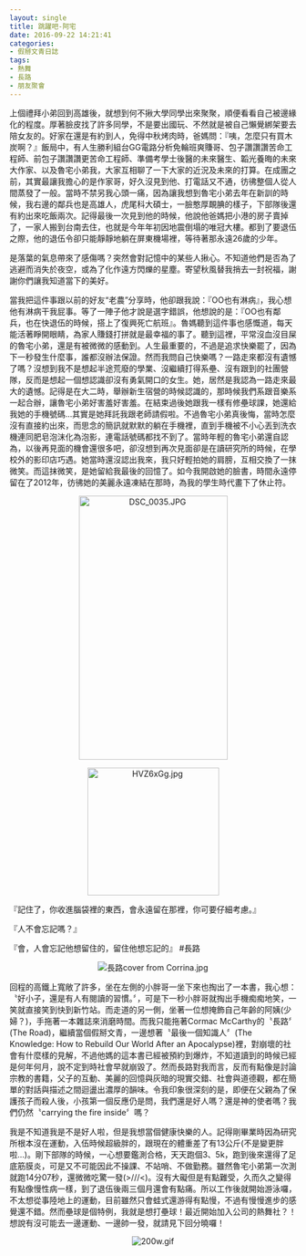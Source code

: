 ```yaml
---
layout: single
title: 跳躍吧-阿宅
date: 2016-09-22 14:21:41
categories:
- 假掰文青日誌
tags:
- 熱舞
- 長路
- 朋友聚會
---
```


上個禮拜小弟回到高雄後，就想到何不揪大學同學出來聚聚，順便看看自己被邊緣化的程度。厚著臉皮找了許多同學，不是要出國玩、不然就是被自己懶覺綁架要去陪女友的。好家在還是有約到人，免得中秋烤肉時，爸媽問：『咦，怎麼只有買木炭啊？』飯局中，有人生勝利組台GG電路分析免輪班爽賺哥、包子讚讚讚苦命工程師、前包子讚讚讚更苦命工程師、準備考學士後醫的未來醫生、韜光養晦的未來大作家、以及魯宅小弟我，大家互相聊了一下大家的近況及未來的打算。在成團之前，其實最讓我擔心的是作家哥，好久沒見到他、打電話又不通，彷彿整個人從人間蒸發了一般。當時不禁另我心頭一痛，因為讓我想到魯宅小弟去年在新訓的時候，我右邊的鄰兵也是高雄人，虎尾科大碩士，一臉憨厚靦腆的樣子，下部隊後還有約出來吃飯兩次。記得最後一次見到他的時候，他說他爸媽把小港的房子賣掉了，一家人搬到台南去住，也就是今年年初因地震倒塌的唯冠大樓。都到了要退伍之際，他的退伍令卻只能靜靜地躺在屏東機場裡，等待著那永遠26歲的少年。


是落葉的氣息帶來了感傷嗎？突然會對記憶中的某些人揪心。不知道他們是否為了逃避而消失於夜空，或為了化作遠方閃爍的星塵。寄望秋風替我捎去一封祝福，謝謝你們讓我知道當下的美好。


當我把這件事跟以前的好友“老農”分享時，他卻跟我說：『OO也有淋病』，我心想他有淋病干我屁事。等了一陣子他才說是選字錯誤，他想說的是：『OO也有鄰兵，也在快退伍的時候，搭上了復興死亡航班』。魯媽聽到這件事也感慨道，每天能活著睜開眼睛，為家人賺錢打拼就是最幸福的事了。聽到這裡，平常沒血沒目屎的魯宅小弟，還是有被微微的感動到。人生最重要的，不過是追求快樂罷了，因為下一秒發生什麼事，誰都沒辦法保證。然而我問自己快樂嗎？一路走來都沒有遺憾了嗎？沒想到我不是想起半途荒廢的學業、沒繼續打得系壘、沒有跟到的社團營隊，反而是想起一個想認識卻沒有勇氣開口的女生。她，居然是我認為一路走來最大的遺憾。記得是在大二時，舉辦新生宿營的時候認識的，那時候我們系跟音樂系一起合辦，讓魯宅小弟好害羞好害羞。在結束過後她跟我一樣有修壘球課，她還給我她的手機號碼...其實是她拜託我跟老師請假啦。不過魯宅小弟真後悔，當時怎麼沒有直接約出來，而思念的簡訊就默默的躺在手機裡，直到手機被不小心丟到洗衣機連同肥皂泡沫化為泡影，連電話號碼都找不到了。當時年輕的魯宅小弟還自認為，以後再見面的機會還很多吧，卻沒想到再次見面卻是在讀研究所的時候，在學校外的影印店巧遇。她當時還沒認出我來，我只好輕拍她的肩膀，互相交換了一抹微笑。而這抹微笑，是她留給我最後的回憶了。如今我開啟她的臉書，時間永遠停留在了2012年，彷彿她的美麗永遠凍結在那時，為我的學生時代畫下了休止符。


<p style="text-align:center"><img alt="DSC_0035.JPG" height="463" src="https://pic.pimg.tw/kwbuster/1474562452-2026613827_n.jpg?v=1474562473" title="DSC_0035.JPG" width="261"></p>

<p style="text-align:center"><img alt="HVZ6xGg.jpg" height="224" src="https://pic.pimg.tw/kwbuster/1474562495-2053166125.jpg?v=1474562500" title="HVZ6xGg.jpg" width="231"></p>



『記住了，你收進腦袋裡的東西，會永遠留在那裡，你可要仔細考慮。』

『人不會忘記嗎？』

『會，人會忘記他想留住的，留住他想忘記的』 #長路

<p style="text-align:center"><img alt="長路cover from Corrina.jpg" src="https://pic.pimg.tw/kwbuster/1474562451-1955188438.jpg?v=1474562473" title="長路cover from Corrina.jpg"></p>

回程的高鐵上寬敞了許多，坐在左側的小胖哥一坐下來也掏出了一本書，我心想：〝好小子，還是有人有閱讀的習慣。〞，可是下一秒小胖哥就掏出手機痴痴地笑，一笑就直接笑到快到新竹站。而走道的另一側，坐著一位想掩飾自己年齡的阿姨(少婦？)，手拖著一本雜誌來消磨時間。而我只能拖著Cormac McCarthy的〝長路〞(The Road)，繼續當個假掰文青，一邊想著〝最後一個知識人〞(The Knowledge: How to Rebuild Our World After an Apocalypse)裡，對崩壞的社會有什麼樣的見解，不過他媽的這本書已經被預約到爆炸，不知道讀到的時候已經是何年何月，說不定到時社會早就崩毀了。然而長路對我而言，反而有點像是討論宗教的書籍，父子的互動、美麗的回憶與灰暗的現實交錯、社會與道德觀，都在簡單的對話與描述之間迴盪出濃厚的韻味。令我印象很深刻的是，即便在父親為了保護孩子而殺人後，小孩第一個反應仍是問，我們還是好人嗎？還是神的使者嗎？我們仍然〝carrying the fire inside〞嗎？


我是不知道我是不是好人啦，但是我想當個健康快樂的人。記得剛畢業時因為研究所根本沒在運動，入伍時候超級胖的，跟現在的體重差了有13公斤(不是變更胖啦...)。剛下部隊的時候，一心想要鑑測合格，天天跑個3、5k，跑到後來還得了足底筋膜炎，可是又不可能因此不操課、不站哨、不做勤務。雖然魯宅小弟第一次測就跑14分07秒，還微微吃驚一發(&gt;///&lt;)。沒有大礙但是有點難受，久而久之變得有點像慢性病一樣，到了退伍後兩三個月還會有點痛。所以工作後就開始游泳囉，不太想從事陸地上的運動，目前雖然只會蛙式還游得有點慢，不過有慢慢進步的感覺還不錯。然而壘球是個特例，我就是想打壘球！最近開始加入公司的熱舞社？！想說有沒可能去一邊運動、一邊帥一發，就請見下回分曉囉！

<p style="text-align:center"><img alt="200w.gif" src="https://pic.pimg.tw/kwbuster/1474562495-942500605.gif?v=1474562500" title="200w.gif"></p>

